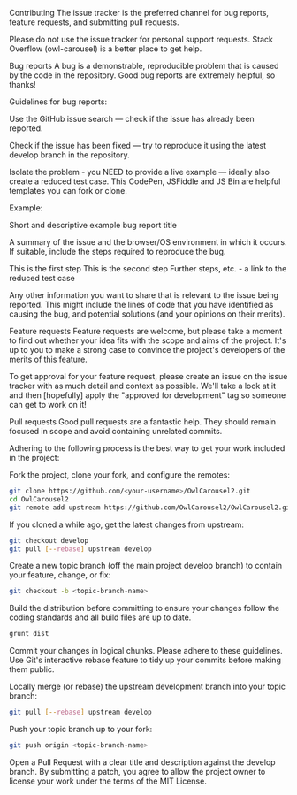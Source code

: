 Contributing
The issue tracker is the preferred channel for bug reports, feature requests, and submitting pull requests.

Please do not use the issue tracker for personal support requests. Stack Overflow (owl-carousel) is a better place to get help.

Bug reports
A bug is a demonstrable, reproducible problem that is caused by the code in the repository. Good bug reports are extremely helpful, so thanks!

Guidelines for bug reports:

Use the GitHub issue search — check if the issue has already been reported.

Check if the issue has been fixed — try to reproduce it using the latest develop branch in the repository.

Isolate the problem - you NEED to provide a live example — ideally also create a reduced test case. This CodePen, JSFiddle and JS Bin are helpful templates you can fork or clone.

Example:

Short and descriptive example bug report title

A summary of the issue and the browser/OS environment in which it occurs. If suitable, include the steps required to reproduce the bug.

This is the first step
This is the second step
Further steps, etc.
<url> - a link to the reduced test case

Any other information you want to share that is relevant to the issue being reported. This might include the lines of code that you have identified as causing the bug, and potential solutions (and your opinions on their merits).

Feature requests
Feature requests are welcome, but please take a moment to find out whether your idea fits with the scope and aims of the project. It's up to you to make a strong case to convince the project's developers of the merits of this feature.

To get approval for your feature request, please create an issue on the issue tracker with as much detail and context as possible. We'll take a look at it and then [hopefully] apply the "approved for development" tag so someone can get to work on it!

Pull requests
Good pull requests are a fantastic help. They should remain focused in scope and avoid containing unrelated commits.

Adhering to the following process is the best way to get your work included in the project:

Fork the project, clone your fork, and configure the remotes:
```bash
git clone https://github.com/<your-username>/OwlCarousel2.git
cd OwlCarousel2
git remote add upstream https://github.com/OwlCarousel2/OwlCarousel2.git
```
If you cloned a while ago, get the latest changes from upstream:
```bash
git checkout develop
git pull [--rebase] upstream develop
```
Create a new topic branch (off the main project develop branch) to contain your feature, change, or fix:
```bash
git checkout -b <topic-branch-name>
```
Build the distribution before committing to ensure your changes follow the coding standards and all build files are up to date.
```bash
grunt dist
```
Commit your changes in logical chunks. Please adhere to these guidelines. Use Git's interactive rebase feature to tidy up your commits before making them public.

Locally merge (or rebase) the upstream development branch into your topic branch:

```bash
git pull [--rebase] upstream develop
```
Push your topic branch up to your fork:
```bash
git push origin <topic-branch-name>
```
Open a Pull Request with a clear title and description against the develop branch.
By submitting a patch, you agree to allow the project owner to license your work under the terms of the MIT License.